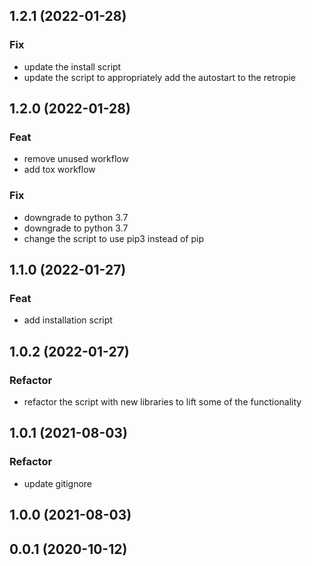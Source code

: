 ## 1.2.1 (2022-01-28)

### Fix

- update the install script
- update the script to appropriately add the autostart to the retropie

## 1.2.0 (2022-01-28)

### Feat

- remove unused workflow
- add tox workflow

### Fix

- downgrade to python 3.7
- downgrade to python 3.7
- change the script to use pip3 instead of pip

## 1.1.0 (2022-01-27)

### Feat

- add installation script

## 1.0.2 (2022-01-27)

### Refactor

- refactor the script with new libraries to lift some of the functionality

## 1.0.1 (2021-08-03)

### Refactor

- update gitignore

## 1.0.0 (2021-08-03)

## 0.0.1 (2020-10-12)
